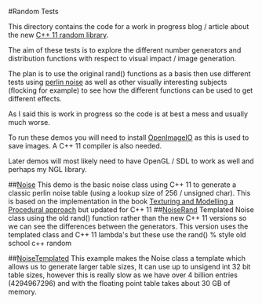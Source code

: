 #Random Tests

This directory contains the code for a work in progress blog / article about the new [C++ 11 random library](http://en.cppreference.com/w/cpp/numeric/random). 

The aim of these tests is to explore the different number generators and distribution functions with respect to visual impact / image generation. 

The plan is to use the original rand() functions as a basis then use different tests using [perlin noise](https://en.wikipedia.org/wiki/Perlin_noise) as well as other visually interesting subjects (flocking for example) to see how the different functions can be used to get different effects.

As I said this is work in progress so the code is at best a mess and usually much worse.

To run these demos you will need to install [OpenImageIO](https://github.com/OpenImageIO/oiio) as this is used to save images. A C++ 11 compiler is also needed.

Later demos will most likely need to have OpenGL / SDL to work as well and perhaps my NGL library.

##[Noise](https://github.com/NCCA/RandomTests/tree/master/Noise)
This demo is the basic noise class using C++ 11 to generate a classic perlin noise table (using a lookup size of 256 / unsigned char). This is based on the implementation in the book [Texturing and Modelling a Procedural approach](http://www.csee.umbc.edu/~ebert/book2e.html) but updated for C++ 11
##[NoiseRand](https://github.com/NCCA/RandomTests/tree/master/NoiseRand)
Templated Noise class using the old rand() function rather than the new C++ 11 versions so we can see the differences between the generators. This version uses the templated class and C++ 11 lambda's but these use the rand() % style old school c++ random

##[NoiseTemplated](https://github.com/NCCA/RandomTests/tree/master/NoiseTemplated)
This example makes the Noise class a template which allows us to generate larger table sizes, It can use up to unsigend int 32 bit table sizes, however this is really slow as we have over 4 billion entries (4294967296) and with the floating point table takes about 30 GB of memory.

